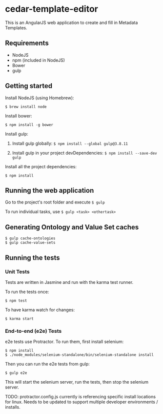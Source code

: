 # cedar-template-editor

This is an AngularJS web application to create and fill in Metadata Templates. 

## Requirements
* NodeJS
* npm (included in NodeJS)
* Bower
* gulp

## Getting started

Install NodeJS (using Homebrew):

`$ brew install node`

Install bower:

`$ npm install -g bower`

Install gulp:

1) Install gulp globally: `$ npm install --global gulp@3.8.11`

2) Install gulp in your project devDependencies: `$ npm install --save-dev gulp`

Install all the project dependencies:

`$ npm install`

## Running the web application

Go to the project's root folder and execute `$ gulp`

To run individual tasks, use `$ gulp <task> <othertask>`

## Generating Ontology and Value Set caches

    $ gulp cache-ontologies
    $ gulp cache-value-sets

## Running the tests

### Unit Tests

Tests are written in Jasmine and run with the karma test runner.

To run the tests once:

    $ npm test
    
To have karma watch for changes:

    $ karma start

### End-to-end (e2e) Tests

e2e tests use Protractor.  To run them, first install selenium:

    $ npm install
    $ ./node_modules/selenium-standalone/bin/selenium-standalone install

Then you can run the e2e tests from gulp:

    $ gulp e2e

This will start the selenium server, run the tests, then stop the selenium server.

TODO: protractor.config.js currently is referencing specific install locations for linux.  Needs to be updated to support multiple developer environments / installs.
